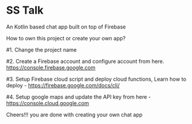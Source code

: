 # SS Talk
An Kotlin based chat app built on top of Firebase 




How to own this project or create your own app?

#1. Change the project name

#2. Create a Firebase account and configure account from here.
    https://console.firebase.google.com
    
#3. Setup Firebase cloud script and deploy cloud functions, Learn how to deploy - https://firebase.google.com/docs/cli/

#4. Setup google maps and update the API key from here - https://console.cloud.google.com



Cheers!!! you are done with creating your own chat app 

